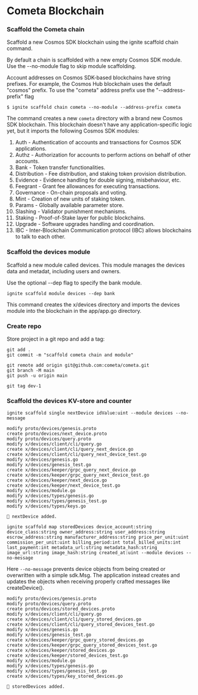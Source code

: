 # Cometa Blockchain

### Scaffold the Cometa chain
Scaffold a new Cosmos SDK blockchain using the ignite scaffold chain command.

By default a chain is scaffolded with a new empty Cosmos SDK module. Use the --no-module flag to skip module scaffolding.

Account addresses on Cosmos SDK-based blockchains have string prefixes. For example, the Cosmos Hub blockchain uses the default "cosmos" prefix. To use the "cometa" address prefix use the "--address-prefix" flag
```
$ ignite scaffold chain cometa --no-module --address-prefix cometa
```
The command creates a new `cometa` directory with a brand new Cosmos SDK blockchain. This blockchain doesn't have any application-specific logic yet, but it imports the following Cosmos SDK modules:

1. Auth - Authentication of accounts and transactions for Cosmos SDK applications.
2. Authz - Authorization for accounts to perform actions on behalf of other accounts.
3. Bank - Token transfer functionalities.
4. Distribution - Fee distribution, and staking token provision distribution.
5. Evidence - Evidence handling for double signing, misbehaviour, etc.
6. Feegrant - Grant fee allowances for executing transactions.
7. Governance - On-chain proposals and voting.
8. Mint - Creation of new units of staking token.
9. Params - Globally available parameter store.
1. Slashing - Validator punishment mechanisms.
2. Staking - Proof-of-Stake layer for public blockchains.
3. Upgrade - Software upgrades handling and coordination.
4. IBC - Inter-Blockchain Communication protocol (IBC) allows blockchains to talk to each other.

### Scaffold the devices module
Scaffold a new module called devices. This module manages the devices data and metadat, including users and owners.

Use the optional --dep flag to specify the bank module.
```
ignite scaffold module devices --dep bank
```
This command creates the x/devices directory and imports the devices module into the blockchain in the app/app.go directory.

### Create repo
Store  project in a git repo and add a tag:
```
git add .
git commit -m "scaffold cometa chain and module"

git remote add origin git@github.com:cometa/cometa.git
git branch -M main
git push -u origin main

git tag dev-1
```
### Scaffold the devices KV-store and counter
```
ignite scaffold single nextDevice idValue:uint --module devices --no-message
```
```
modify proto/devices/genesis.proto
create proto/devices/next_device.proto
modify proto/devices/query.proto
modify x/devices/client/cli/query.go
create x/devices/client/cli/query_next_device.go
create x/devices/client/cli/query_next_device_test.go
modify x/devices/genesis.go
modify x/devices/genesis_test.go
create x/devices/keeper/grpc_query_next_device.go
create x/devices/keeper/grpc_query_next_device_test.go
create x/devices/keeper/next_device.go
create x/devices/keeper/next_device_test.go
modify x/devices/module.go
modify x/devices/types/genesis.go
modify x/devices/types/genesis_test.go
modify x/devices/types/keys.go

🎉 nextDevice added. 
```

```
ignite scaffold map storedDevices device_account:string device_class:string owner_address:string user_address:string escrow_address:string manufacturer_address:string price_per_unit:uint commission_per_unit:uint billing_period:int total_billed_units:int last_payment:int metadata_url:string metadata_hash:string image_url:string image_hash:string created_at:uint --module devices --no-message
```
Here `--no-message` prevents device objects from being created or overwritten with a simple sdk.Msg. The application instead creates and updates the objects when receiving properly crafted messages like createDevice().
```
modify proto/devices/genesis.proto
modify proto/devices/query.proto
create proto/devices/stored_devices.proto
modify x/devices/client/cli/query.go
create x/devices/client/cli/query_stored_devices.go
create x/devices/client/cli/query_stored_devices_test.go
modify x/devices/genesis.go
modify x/devices/genesis_test.go
create x/devices/keeper/grpc_query_stored_devices.go
create x/devices/keeper/grpc_query_stored_devices_test.go
create x/devices/keeper/stored_devices.go
create x/devices/keeper/stored_devices_test.go
modify x/devices/module.go
modify x/devices/types/genesis.go
modify x/devices/types/genesis_test.go
create x/devices/types/key_stored_devices.go

🎉 storedDevices added. 
```


